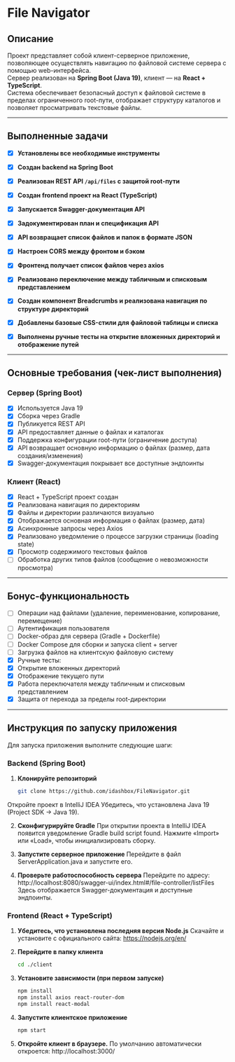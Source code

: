 # File Navigator

##  Описание

Проект представляет собой клиент-серверное приложение, позволяющее осуществлять навигацию по файловой системе сервера с помощью web-интерфейса.  
Сервер реализован на **Spring Boot (Java 19)**, клиент — на **React + TypeScript**.  
Система обеспечивает безопасный доступ к файловой системе в пределах ограниченного root-пути, отображает структуру каталогов и позволяет просматривать текстовые файлы.

---

## Выполненные задачи

- [x] **Установлены все необходимые инструменты**
- [x] **Создан backend на Spring Boot**
- [x] **Реализован REST API `/api/files` с защитой root-пути**
- [x] **Создан frontend проект на React (TypeScript)**
- [x] **Запускается Swagger-документация API**
- [x] **Задокументирован план и спецификация API**
- [x] **API возвращает список файлов и папок в формате JSON**
- [x] **Настроен CORS между фронтом и бэком**
- [x] **Фронтенд получает список файлов через axios**
- [x] **Реализовано переключение между табличным и списковым представлением**
- [x] **Создан компонент Breadcrumbs и реализована навигация по структуре директорий**
- [x] **Добавлены базовые CSS-стили для файловой таблицы и списка**
- [x] **Выполнены ручные тесты на открытие вложенных директорий и отображение путей**


---

## Основные требования (чек-лист выполнения)

### Сервер (Spring Boot)

- [x] Используется Java 19
- [x] Сборка через Gradle
- [x] Публикуется REST API
- [x] API предоставляет данные о файлах и каталогах
- [x] Поддержка конфигурации root-пути (ограничение доступа)
- [x] API возвращает основную информацию о файлах (размер, дата создания/изменения)
- [x] Swagger-документация покрывает все доступные эндпоинты

### Клиент (React)

- [x] React + TypeScript проект создан
- [x] Реализована навигация по директориям
- [x] Файлы и директории различаются визуально
- [x] Отображается основная информация о файлах (размер, дата)
- [x] Асинхронные запросы через Axios
- [x] Реализовано уведомление о процессе загрузки страницы (loading state)
- [x] Просмотр содержимого текстовых файлов
- [ ] Обработка других типов файлов (сообщение о невозможности просмотра)

---

## Бонус-функциональность

- [ ] Операции над файлами (удаление, переименование, копирование, перемещение)
- [ ] Аутентификация пользователя
- [ ] Docker-образ для сервера (Gradle + Dockerfile)
- [ ] Docker Compose для сборки и запуска client + server
- [ ] Загрузка файлов на клиентскую файловую систему
- [x] Ручные тесты:
- [x] Открытие вложенных директорий
- [x] Отображение текущего пути
- [x] Работа переключателя между табличным и списковым представлением
- [x] Защита от перехода за пределы root-директории

---

## Инструкция по запуску приложения

Для запуска приложения выполните следующие шаги:

### Backend (Spring Boot)

1. **Клонируйте репозиторий**
   ```bash
   git clone https://github.com/idashbox/FileNavigator.git
Откройте проект в IntelliJ IDEA
Убедитесь, что установлена Java 19 (Project SDK → Java 19).

2. **Сконфигурируйте Gradle**
При открытии проекта в IntelliJ IDEA появится уведомление Gradle build script found.
Нажмите «Import» или «Load», чтобы инициализировать сборку.


3. **Запустите серверное приложение**
Перейдите в файл ServerApplication.java и запустите его.

4. **Проверьте работоспособность сервера**
Перейдите по адресу:
http://localhost:8080/swagger-ui/index.html#/file-controller/listFiles
Здесь отображается Swagger-документация и доступные эндпоинты.

### Frontend (React + TypeScript)
1. **Убедитесь, что установлена последняя версия Node.js**
Скачайте и установите с официального сайта:
https://nodejs.org/en/

2. **Перейдите в папку клиента**
    ```bash
    cd ./client

3. **Установите зависимости (при первом запуске)**
    ```bash
    npm install
    npm install axios react-router-dom
    npm install react-modal

4. **Запустите клиентское приложение**
    ```bash
    npm start

5. **Откройте клиент в браузере.**
    По умолчанию автоматически откроется:
    http://localhost:3000/



